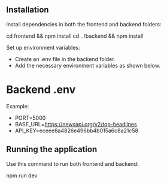 ## Installation

Install dependencies in both the frontend and backend folders:

cd frontend && npm install
cd ../backend && npm install

Set up environment variables:

- Create an .env file in the backend folder.
- Add the necessary environment variables as shown below.

# Backend .env
 Example:
- PORT=5000
- BASE_URL=https://newsapi.org/v2/top-headlines
- API_KEY=eceee8a4826e496bb4b015a6c8a21c58


## Running the application

Use this command to run both frontend and backend:

npm run dev
